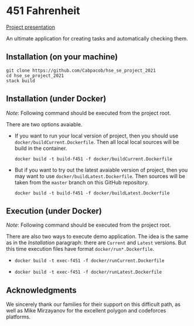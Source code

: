 # 451 Fahrenheit

[Project presentation](https://docs.google.com/presentation/d/1Ve6xeb4-FLGNJpRn_BId_PoTfhUm-ez01O-_th2Kiw4/edit?usp=sharing)


An ultimate application for creating tasks and automatically checking them.

## Installation (on your machine)

```
git clone https://github.com/Cabpacob/hse_se_project_2021
cd hse_se_project_2021
stack build
```

## Installation (under Docker)

_Note_: Following command should be executed 
from the project root.

There are two options avaiable.

- If you want to run your local version of project, then you should
use `docker/buildCurrent.Dockerfile`. Then all local local sources
will be build in the container.
    ```
    docker build -t build-f451 -f docker/buildCurrent.Dockerfile
    ```

- But if you want to try out
the latest avaiable version of project, then you may want to
use `docker/buildLatest.Dockerfile`. Then sources will be taken from
the `master` branch on this GitHub repository.
    ```
    docker build -t build-f451 -f docker/buildLatest.Dockerfile
    ```

## Execution (under Docker)

_Note_: Following command should be executed from the project root.

There are also two ways to execute demo application. The idea is the same as in the _Installation_ paragraph: there are `Current` and `Latest` versions. But this time execution
files have format `docker/run*.Dockerfile`.

-
    ```
    docker build -t exec-f451 -f docker/runCurrent.Dockerfile
    ```
-
    ```
    docker build -t exec-f451 -f docker/runLatest.Dockerfile
    ```

## Acknowledgments

We sincerely thank our families for their support on this difficult path, as well as Mike Mirzayanov for the excellent polygon and codeforces platforms.
